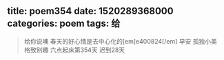 title: poem354
date: 1520289368000
categories: poem
tags: 给
---
> 给你说噢
春天的好心情是去中心化的[em]e400824[/em]
早安
孤独小美
格致别趣
六点起床第354天 迟到28天